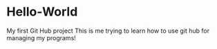 # Hello-World
My first Git Hub project
This is me trying to learn how to use git hub for managing my programs!
